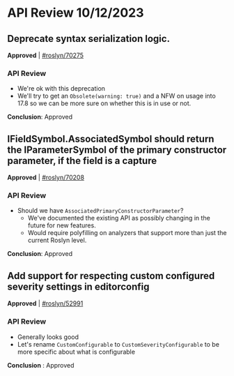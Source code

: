 # API Review 10/12/2023

## Deprecate syntax serialization logic.

**Approved** | [#roslyn/70275](https://github.com/dotnet/roslyn/issues/70275#issuecomment-1760354738)

### API Review

* We're ok with this deprecation
* We'll try to get an `Obsolete(warning: true)` and a NFW on usage into 17.8 so we can be more sure on whether this is in use or not.

**Conclusion**: Approved
## IFieldSymbol.AssociatedSymbol should return the IParameterSymbol of the primary constructor parameter, if the field is a capture

**Approved** | [#roslyn/70208](https://github.com/dotnet/roslyn/issues/70208#issuecomment-1760358078)

### API Review

* Should we have `AssociatedPrimaryConstructorParameter`?
    * We've documented the existing API as possibly changing in the future for new features.
    * Would require polyfilling on analyzers that support more than just the current Roslyn level.

**Conclusion**: Approved
## Add support for respecting custom configured severity settings in editorconfig

**Approved** | [#roslyn/52991](https://github.com/dotnet/roslyn/issues/52991#issuecomment-1760359293)

### API Review

* Generally looks good
* Let's rename `CustomConfigurable` to `CustomSeverityConfigurable` to be more specific about what is configurable

**Conclusion** : Approved
